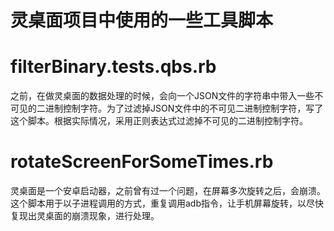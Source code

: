 灵桌面项目中使用的一些工具脚本
===

filterBinary.tests.qbs.rb
==

之前，在做灵桌面的数据处理的时候，会向一个JSON文件的字符串中带入一些不可见的二进制控制字符。为了过滤掉JSON文件中的不可见二进制控制字符，写了这个脚本。根据实际情况，采用正则表达式过滤掉不可见的二进制控制字符。

rotateScreenForSomeTimes.rb
==

灵桌面是一个安卓启动器，之前曾有过一个问题，在屏幕多次旋转之后，会崩溃。这个脚本用于以子进程调用的方式，重复调用adb指令，让手机屏幕旋转，以尽快复现出灵桌面的崩溃现象，进行处理。
